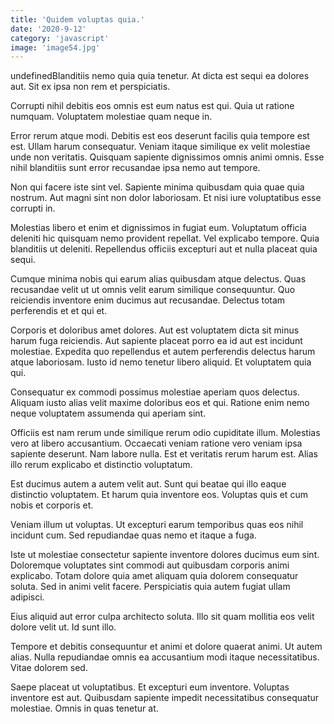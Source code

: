 ```yaml
---
title: 'Quidem voluptas quia.'
date: '2020-9-12'
category: 'javascript'
image: 'image54.jpg'
---
```


undefinedBlanditiis nemo quia quia tenetur. At dicta est sequi ea dolores aut. Sit ex ipsa non rem et perspiciatis.
 Corrupti nihil debitis eos omnis est eum natus est qui. Quia ut ratione numquam. Voluptatem molestiae quam neque in.
 Error rerum atque modi. Debitis est eos deserunt facilis quia tempore est est. Ullam harum consequatur. Veniam itaque similique ex velit molestiae unde non veritatis. Quisquam sapiente dignissimos omnis animi omnis. Esse nihil blanditiis sunt error recusandae ipsa nemo aut tempore.

Non qui facere iste sint vel. Sapiente minima quibusdam quia quae quia nostrum. Aut magni sint non dolor laboriosam. Et nisi iure voluptatibus esse corrupti in.
 Molestias libero et enim et dignissimos in fugiat eum. Voluptatum officia deleniti hic quisquam nemo provident repellat. Vel explicabo tempore. Quia blanditiis ut deleniti. Repellendus officiis excepturi aut et nulla placeat quia sequi.
 Cumque minima nobis qui earum alias quibusdam atque delectus. Quas recusandae velit ut ut omnis velit earum similique consequuntur. Quo reiciendis inventore enim ducimus aut recusandae. Delectus totam perferendis et et qui et.

Corporis et doloribus amet dolores. Aut est voluptatem dicta sit minus harum fuga reiciendis. Aut sapiente placeat porro ea id aut est incidunt molestiae. Expedita quo repellendus et autem perferendis delectus harum atque laboriosam. Iusto id nemo tenetur libero aliquid. Et voluptatem quia qui.
 Consequatur ex commodi possimus molestiae aperiam quos delectus. Aliquam iusto alias velit maxime doloribus eos et qui. Ratione enim nemo neque voluptatem assumenda qui aperiam sint.
 Officiis est nam rerum unde similique rerum odio cupiditate illum. Molestias vero at libero accusantium. Occaecati veniam ratione vero veniam ipsa sapiente deserunt. Nam labore nulla. Est et veritatis rerum harum est. Alias illo rerum explicabo et distinctio voluptatum.

Est ducimus autem a autem velit aut. Sunt qui beatae qui illo eaque distinctio voluptatem. Et harum quia inventore eos. Voluptas quis et cum nobis et corporis et.
 Veniam illum ut voluptas. Ut excepturi earum temporibus quas eos nihil incidunt cum. Sed repudiandae quas nemo et itaque a fuga.
 Iste ut molestiae consectetur sapiente inventore dolores ducimus eum sint. Doloremque voluptates sint commodi aut quibusdam corporis animi explicabo. Totam dolore quia amet aliquam quia dolorem consequatur soluta. Sed in animi velit facere. Perspiciatis quia autem fugiat ullam adipisci.

Eius aliquid aut error culpa architecto soluta. Illo sit quam mollitia eos velit dolore velit ut. Id sunt illo.
 Tempore et debitis consequuntur et animi et dolore quaerat animi. Ut autem alias. Nulla repudiandae omnis ea accusantium modi itaque necessitatibus. Vitae dolorem sed.
 Saepe placeat ut voluptatibus. Et excepturi eum inventore. Voluptas inventore est aut. Quibusdam sapiente impedit necessitatibus consequatur molestiae. Omnis in quas tenetur at.


